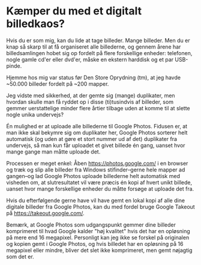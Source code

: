 # Kæmper du med et digitalt billedkaos?

<!--
date: 2019-09-22
excerpt: Denne guide tilbyder en simpel løsning til at rydde op i din rodede billedsamling. Lær hvordan du nemt fjerner dubletter og organiserer tusindvis af billeder ved hjælp af Google Photos og Google Takeout. Slip for at bekymre dig om tabte minder og få styr på dine digitale billeder én gang for alle.
-->

Hvis du er som mig, kan du lide at tage billeder. Mange billeder. Men du er knap så skarp til at få organiseret alle billederne, og gennem årene har billedsamlingen hobet sig op fordelt på flere forskellige enheder: telefonen, nogle gamle cd'er eller dvd'er, måske en ekstern harddisk og et par USB-pinde.

Hjemme hos mig var status før Den Store Oprydning (tm), at jeg havde ~50.000 billeder fordelt på ~200 mapper.

Jeg vidste med sikkerhed, at der gemte sig (mange) duplikater, men hvordan skulle man få ryddet op i disse (ti)tusindvis af billeder, som gemmer uerstattelige minder flere årtier tilbage uden at komme til at slette nogle unika undervejs?

Én mulighed er at uploade alle billederne til Google Photos. Fidusen er, at man ikke skal bekymre sig om duplikater her, Google Photos sorterer helt automatisk (og uden at gøre et stort nummer ud af det) duplikater fra undervejs, så man kun får uploadet et givet billede én gang, uanset hvor mange gange man måtte uploade det.

Processen er meget enkel: Åben https://photos.google.com/ i en browser og træk og slip alle billeder fra Windows stifinder–gerne hele mapper ad gangen–og lad Google Photos uploade billederne helt automatisk med visheden om, at slutresultatet vil være præcis én kopi af hvert unikt billede, uanset hvor mange forskellige enheder du måtte forsøge at uploade det fra.

Hvis du efterfølgende gerne have vil have gemt en lokal kopi af alle dine digitale billeder fra Google Photos, kan du med fordel bruge Google Takeout på https://takeout.google.com/.

Bemærk, at Google Photos som udgangspunkt gemmer dine billeder komprimeret til hvad Google kalder "høj kvalitet" hvis det har en opløsning på mere end 16 megapixel. Personligt kan jeg ikke se forskel på originalen og kopien gemt i Google Photos, og hvis billedet har en opløsning på 16 megapixel eller mindre, bliver det slet ikke komprimeret, men gemt nøjagtig som det er.

